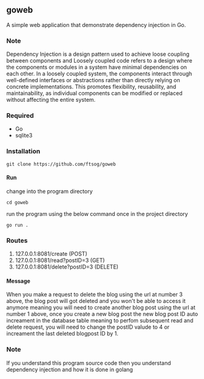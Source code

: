 ## goweb
A simple web application that demonstrate dependency injection in Go.

### Note
Dependency Injection is a design pattern used to achieve loose coupling between components and Loosely coupled code refers to a design where the components or modules in a system have minimal dependencies on each other.
In a loosely coupled system, the components interact through well-defined interfaces or abstractions rather than directly relying on concrete implementations. This promotes flexibility, reusability, and maintainability, as individual components can be modified or replaced without affecting the entire system.


### Required
- Go
- sqlite3

### Installation
```
git clone https://github.com/ftsog/goweb
```

#### Run
change into the program directory
```
cd goweb
```

run the program using the below command once in the project directory
```
go run .
```
### Routes
1. 127.0.0.1:8081/create (POST)
2. 127.0.0.1:8081/read?postID=3 (GET)
3. 127.0.0.1:8081/delete?postID=3 (DELETE)

#### Message
When you make a request to delete the blog using the url at number 3 above, the blog post will got deleted and you won't be able to access it anymore meaning you will need to create another blog post using the url at number 1 above, once you create a new blog post the new blog post ID auto increament in the database table meaning to perfom subsequent read and delete request, you will need to change the postID valude to 4 or increament the last deleted blogpost ID by 1.

### Note
If you understand this program source code then you understand dependency injection and how it is done in golang
